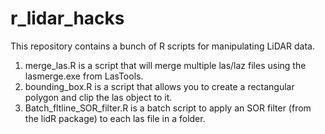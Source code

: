 # r_lidar_hacks
This repository contains a bunch of R scripts for manipulating LiDAR data.
1. merge_las.R is a script that will merge multiple las/laz files using the lasmerge.exe from LasTools.
2. bounding_box.R is a script that allows you to create a rectangular polygon and clip the las object to it.
3. Batch_fltline_SOR_filter.R is a batch script to apply an SOR filter (from the lidR package) to each las file in a folder.
